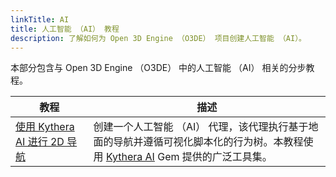 ```yaml
---
linkTitle: AI
title: 人工智能 （AI） 教程
description: 了解如何为 Open 3D Engine （O3DE） 项目创建人工智能 （AI）。
---
```


本部分包含与 Open 3D Engine （O3DE） 中的人工智能 （AI） 相关的分步教程。

|教程 |描述 |
| - | - |
| [使用 Kythera AI 进行 2D 导航](navigation-2d) | 创建一个人工智能 （AI） 代理，该代理执行基于地面的导航并遵循可视化脚本化的行为树。本教程使用 [Kythera AI](/docs/user-guide/gems/reference/kythera-ai) Gem 提供的广泛工具集。 |

